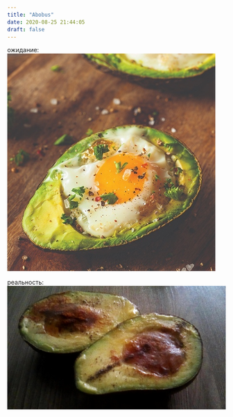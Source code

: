 ```yaml
---
title: "Abobus"
date: 2020-08-25 21:44:05
draft: false
---
```


ожидание:
![](/img/vk/RUOD10dA6YM.jpg)

реальность:
![](/img/vk/i_H9odUAI2A.jpg)
